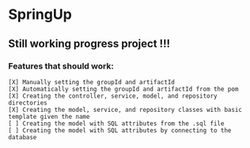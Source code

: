 # SpringUp

## Still working progress project !!!

### Features that should work:  
    [X] Manually setting the groupId and artifactId  
    [X] Automatically setting the groupId and artifactId from the pom  
    [X] Creating the controller, service, model, and repository directories  
    [X] Creating the model, service, and repository classes with basic template given the name  
    [ ] Creating the model with SQL attributes from the .sql file  
    [ ] Creating the model with SQL attributes by connecting to the database

